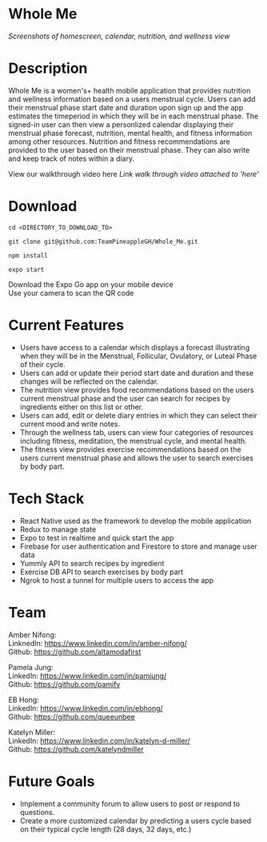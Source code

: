# Whole Me

*Screenshots of homescreen, calendar, nutrition, and wellness view*

# Description

Whole Me is a women's+ health mobile application that provides nutrition and wellness information based on a users menstrual cycle. Users can add their menstrual phase start date and duration upon sign up and the app estimates the timeperiod in which they will be in each menstrual phase. The signed-in user can then view a personlized calendar displaying their menstrual phase forecast, nutrition, mental health, and fitness information among other resources. Nutrition and fitness recommendations are provided to the user based on their menstrual phase. They can also write and keep track of notes within a diary. 

View our walkthrough video here *Link walk through video attached to 'here'*

# Download 

```
cd <DIRECTORY_TO_DOWNLOAD_TO>

git clone git@github.com:TeamPineappleGH/Whole_Me.git

npm install

expo start
```

Download the Expo Go app on your mobile device <br />
Use your camera to scan the QR code 

# Current Features 

- Users have access to a calendar which displays a forecast illustrating when they will be in the Menstrual, Follicular, Ovulatory, or Luteal Phase of their cycle.
- Users can add or update their period start date and duration and these changes will be reflected on the calendar.
- The nutrition view provides food recommendations based on the users current menstrual phase and the user can search for recipes by ingredients either on this list or other.
- Users can add, edit or delete diary entries in which they can select their current mood and write notes.
- Through the wellness tab, users can view four categories of resources including fitness, meditation, the menstrual cycle, and mental health.
- The fitness view provides exercise recommendations based on the users current menstrual phase and allows the user to search exercises by body part.

# Tech Stack

- React Native used as the framework to develop the mobile application
- Redux to manage state
- Expo to test in realtime and quick start the app
- Firebase for user authentication and Firestore to store and manage user data
- Yummly API to search recipes by ingredient
- Exercise DB API to search exercises by body part
- Ngrok to host a tunnel for multiple users to access the app

# Team

Amber Nifong: <br /> 
LinknedIn: https://www.linkedin.com/in/amber-nifong/ <br />
Github: https://github.com/altamodafirst 

Pamela Jung: <br />
LinkedIn: https://www.linkedin.com/in/pamjung/ <br />
Github: https://github.com/pamify

EB Hong: <br />
LinkedIn: https://www.linkedin.com/in/ebhong/ <br />
Github: https://github.com/queeunbee

Katelyn Miller: <br />
LinkedIn: https://www.linkedin.com/in/katelyn-d-miller/ <br />
Github: https://github.com/katelyndmiller

# Future Goals

- Implement a community forum to allow users to post or respond to questions.
- Create a more customized calendar by predicting a users cycle based on their typical cycle length (28 days, 32 days, etc.)
